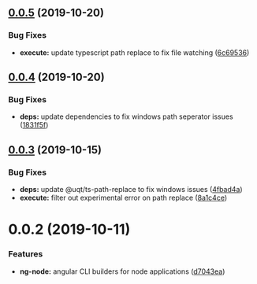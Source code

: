 ## [0.0.5](https://github.com/unquenchablethyrst/ng-node/compare/v0.0.4...v0.0.5) (2019-10-20)


### Bug Fixes

* **execute:** update typescript path replace to fix file watching ([6c69536](https://github.com/unquenchablethyrst/ng-node/commit/6c695360814cadec05acebed54fa8617488e7a81))

## [0.0.4](https://github.com/unquenchablethyrst/ng-node/compare/v0.0.3...v0.0.4) (2019-10-20)


### Bug Fixes

* **deps:** update dependencies to fix windows path seperator issues ([1831f5f](https://github.com/unquenchablethyrst/ng-node/commit/1831f5f))

## [0.0.3](https://github.com/unquenchablethyrst/ng-node/compare/v0.0.2...v0.0.3) (2019-10-15)


### Bug Fixes

* **deps:** update @uqt/ts-path-replace to fix windows issues ([4fbad4a](https://github.com/unquenchablethyrst/ng-node/commit/4fbad4a))
* **execute:** filter out experimental error on path replace ([8a1c4ce](https://github.com/unquenchablethyrst/ng-node/commit/8a1c4ce))

# 0.0.2 (2019-10-11)


### Features

* **ng-node:** angular CLI builders for node applications ([d7043ea](https://github.com/unquenchablethyrst/ng-node/commit/d7043ea))
